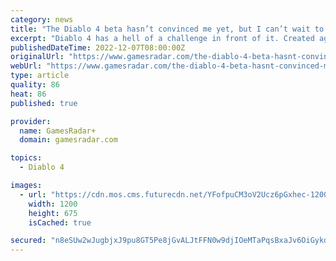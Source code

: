 ```yaml
---
category: news
title: "The Diablo 4 beta hasn’t convinced me yet, but I can’t wait to play more"
excerpt: "Diablo 4 has a hell of a challenge in front of it. Created against Activision Blizzard’s alleged toxic working culture, a team of developers has been tasked with aiding the ongoing resurrection of a gaming behemoth."
publishedDateTime: 2022-12-07T08:00:00Z
originalUrl: "https://www.gamesradar.com/the-diablo-4-beta-hasnt-convinced-me-yet-but-i-cant-wait-to-play-more/"
webUrl: "https://www.gamesradar.com/the-diablo-4-beta-hasnt-convinced-me-yet-but-i-cant-wait-to-play-more/"
type: article
quality: 86
heat: 86
published: true

provider:
  name: GamesRadar+
  domain: gamesradar.com

topics:
  - Diablo 4

images:
  - url: "https://cdn.mos.cms.futurecdn.net/YFofpuCM3oV2Ucz6pGxhec-1200-80.jpg"
    width: 1200
    height: 675
    isCached: true

secured: "n8eSUw2wJugbjxJ9pu8GT5Pe8jGvALJtFFN0w9djIOeMTaPqsBxaJv6OiGykdMM/iGOnfPKrV7+CQPruAI5sjTB/t7wzRsYnKZk99xZY01EMWmYtWTbGJje/uzIZC6yQ1w6Xp+T4gFWV2HMBdf6C1svrDmUEV1TLRaEpoB70q0Qs4uJD0K9ahGdTbwwgp64qLkKmP0ZtOQwSSdy5Fqo7mvbXeSJWLIrq3dDkkaRUIz2B5i0mPm10GfGXS8v7vyByea0Ef0tTaOlMurRwpK06KCM6bC94YdT6gDKRRUuxX1rtEUJ56J7p3I9Kpo58TbGCSEq3wqv9cvUbr+NT/dpekPbfy/WMayV4NJBOXrejeGE=;hrfgmr0UggSycGYwg8wApg=="
---
```


